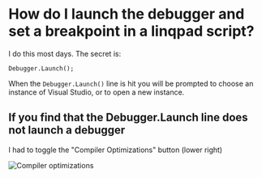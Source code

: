 ﻿# How do I launch the debugger and set a breakpoint in a linqpad script?

I do this most days. The secret is:

    Debugger.Launch();

When the `Debugger.Launch()` line is hit you will be prompted to choose an instance of Visual Studio, or to open a new instance.

## If you find that the Debugger.Launch line does not launch a debugger

I had to toggle the "Compiler Optimizations" button (lower right)

![Compiler optimizations](compiler_optimizations.png)